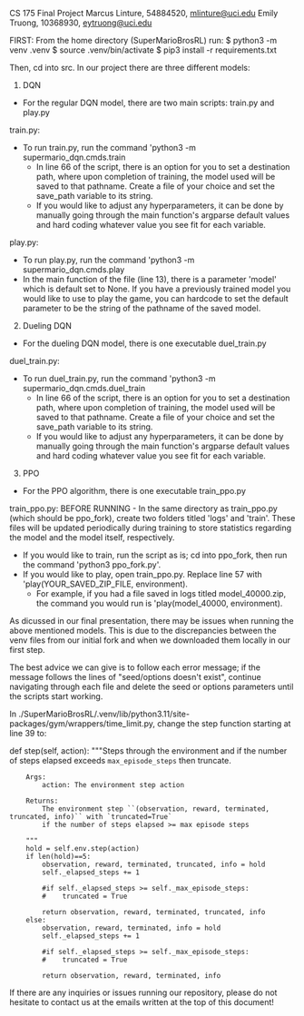 CS 175 Final Project
Marcus Linture, 54884520, mlinture@uci.edu
Emily Truong, 10368930, eytruong@uci.edu

FIRST:
From the home directory (SuperMarioBrosRL) run:
$ python3 -m venv .venv
$ source .venv/bin/activate
$ pip3 install -r requirements.txt

Then, cd into src.
In our project there are three different models:

1. DQN
  - For the regular DQN model, there are two main scripts: train.py and play.py

  train.py:
  - To run train.py, run the command 'python3 -m supermario_dqn.cmds.train
    - In line 66 of the script, there is an option for you to set a destination path, where upon completion of training, the model used will be saved to that pathname. Create a file of your choice and set the save_path variable to its string.
    - If you would like to adjust any hyperparameters, it can be done by manually going through the main function's argparse default values and hard coding whatever value you see fit for each variable.

  play.py:
  - To run play.py, run the command 'python3 -m supermario_dqn.cmds.play
  - In the main function of the file (line 13), there is a parameter 'model' which is default set to None. If you have a previously trained model you would like to use to play the game, you can hardcode to set the default parameter to be the string of the pathname of the saved model.

2. Dueling DQN
  - For the dueling DQN model, there is one executable duel_train.py

  duel_train.py:
  - To run duel_train.py, run the command 'python3 -m supermario_dqn.cmds.duel_train
    - In line 66 of the script, there is an option for you to set a destination path, where upon completion of training, the model used will be saved to that pathname. Create a file of your choice and set the save_path variable to its string.
    - If you would like to adjust any hyperparameters, it can be done by manually going through the main function's argparse default values and hard coding whatever value you see fit for each variable.

3. PPO
  - For the PPO algorithm, there is one executable train_ppo.py

  train_ppo.py:
  BEFORE RUNNING
    - In the same directory as train_ppo.py (which should be ppo_fork), create two folders titled 'logs' and 'train'. These files will be updated periodically during training to store statistics regarding the model and the model itself, respectively.
  - If you would like to train, run the script as is; cd into ppo_fork, then run the command 'python3 ppo_fork.py'.
  - If you would like to play, open train_ppo.py. Replace line 57 with 'play(YOUR_SAVED_ZIP_FILE, environment).
    - For example, if you had a file saved in logs titled model_40000.zip, the command you would run is 'play(model_40000, environment).

As dicussed in our final presentation, there may be issues when running the above mentioned models. This is due to the discrepancies between the venv files from our initial fork and when we downloaded them locally in our first step.

The best advice we can give is to follow each error message; if the message follows the lines of "seed/options doesn't exist", continue navigating through each file and delete the seed or options parameters until the scripts start working.

In ./SuperMarioBrosRL/.venv/lib/python3.11/site-packages/gym/wrappers/time_limit.py, change the step function starting at line 39 to:

 def step(self, action):
        """Steps through the environment and if the number of steps elapsed exceeds ``max_episode_steps`` then truncate.

        Args:
            action: The environment step action

        Returns:
            The environment step ``(observation, reward, terminated, truncated, info)`` with `truncated=True`
            if the number of steps elapsed >= max episode steps

        """
        hold = self.env.step(action)
        if len(hold)==5:
            observation, reward, terminated, truncated, info = hold
            self._elapsed_steps += 1

            #if self._elapsed_steps >= self._max_episode_steps:
            #    truncated = True

            return observation, reward, terminated, truncated, info
        else:
            observation, reward, terminated, info = hold
            self._elapsed_steps += 1

            #if self._elapsed_steps >= self._max_episode_steps:
            #    truncated = True

            return observation, reward, terminated, info

        
If there are any inquiries or issues running our repository, please do not hesitate to contact us at the emails written at the top of this document!
